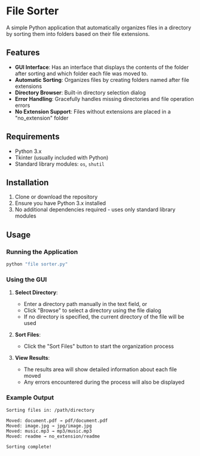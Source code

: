 # File Sorter

A simple Python application that automatically organizes files in a directory by sorting them into folders based on their file extensions.

## Features

- **GUI Interface**: Has an interface that displays the contents of the folder after sorting and which folder each file was moved to.
- **Automatic Sorting**: Organizes files by creating folders named after file extensions
- **Directory Browser**: Built-in directory selection dialog
- **Error Handling**: Gracefully handles missing directories and file operation errors
- **No Extension Support**: Files without extensions are placed in a "no_extension" folder

## Requirements

- Python 3.x
- Tkinter (usually included with Python)
- Standard library modules: `os`, `shutil`

## Installation

1. Clone or download the repository
2. Ensure you have Python 3.x installed
3. No additional dependencies required - uses only standard library modules

## Usage

### Running the Application

```bash
python "file sorter.py"
```

### Using the GUI

1. **Select Directory**: 
   - Enter a directory path manually in the text field, or
   - Click "Browse" to select a directory using the file dialog
   - If no directory is specified, the current directory of the file will be used

2. **Sort Files**: 
   - Click the "Sort Files" button to start the organization process

3. **View Results**: 
   - The results area will show detailed information about each file moved
   - Any errors encountered during the process will also be displayed

### Example Output

```
Sorting files in: /path/directory

Moved: document.pdf → pdf/document.pdf
Moved: image.jpg → jpg/image.jpg
Moved: music.mp3 → mp3/music.mp3
Moved: readme → no_extension/readme

Sorting complete!
```
